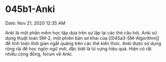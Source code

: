 # 045b1-Anki

Date: Nov 21, 2020 12:35 AM

Anki là một phần mềm học tập dựa trên sự lặp lại các thẻ câu hỏi. Anki sử dụng thuật toán SM-2, một phiên bản sơ khai của [[045a3-SM-Algorithm]] để tính toán thời gian ngắt quãng trên các thẻ kiến thức. Anki được sử dụng rộng rãi để học ngôn ngữ mới, đặc biệt là từ vựng hiệu quả. Hiện có rất nhiều cộng đồng, forum về Anki.